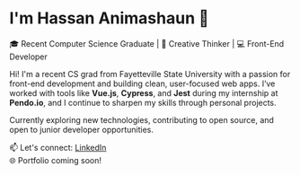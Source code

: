 # I'm Hassan Animashaun 👋

🎓 Recent Computer Science Graduate | 🧠 Creative Thinker | 💻 Front-End Developer

Hi! I'm a recent CS grad from Fayetteville State University with a passion for front-end development and building clean, user-focused web apps. I’ve worked with tools like **Vue.js**, **Cypress**, and **Jest** during my internship at **Pendo.io**, and I continue to sharpen my skills through personal projects.

Currently exploring new technologies, contributing to open source, and open to junior developer opportunities.

📫 Let's connect: [LinkedIn](https://www.linkedin.com/in/hassan-animashaun-29bbb5262/)  
🌐 Portfolio coming soon!
